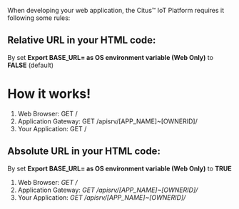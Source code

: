 When developing your web application, the Citus™ IoT Platform requires it following some rules:

Relative URL in your HTML code:
-------------------------------
By set **Export BASE_URL= as OS environment variable (Web Only)** to **FALSE** (default)

How it works!
=============

1. Web Browser: GET / 
2. Application Gateway: GET /apisrv/[APP_NAME]~[OWNERID]/ 
3. Your Application: GET /


Absolute URL in your HTML code:
-------------------------------
By set **Export BASE_URL= as OS environment variable (Web Only)** to **TRUE**

1. Web Browser: *GET /* 
2. Application Gateway: *GET /apisrv/[APP_NAME]~[OWNERID]/*
3. Your Application: *GET /apisrv/[APP_NAME]~[OWNERID]/*
